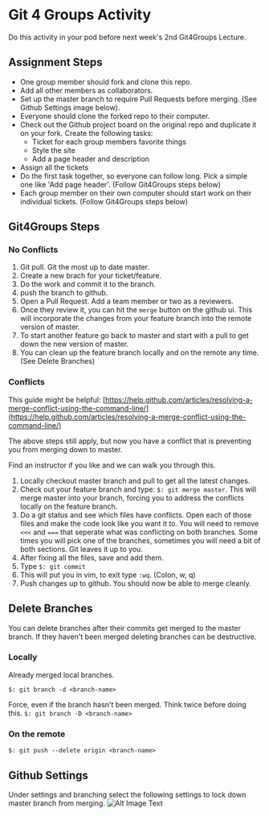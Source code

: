 # Git 4 Groups Activity
Do this activity in your pod before next week's 2nd Git4Groups Lecture. 

## Assignment Steps
- One group member should fork and clone this repo.
- Add all other members as collaborators.
- Set up the master branch to require Pull Requests before merging. (See Github Settings image below).
- Everyone should clone the forked repo to their computer.
- Check out the Github project board on the original repo and duplicate it on your fork. Create the following tasks:
	- Ticket for each group members favorite things
	- Style the site
	- Add a page header and description
- Assign all the tickets
- Do the first task together, so everyone can follow long. Pick a simple one like 'Add page header'. (Follow Git4Groups steps below)
- Each group member on their own computer should start work on their individual tickets. (Follow Git4Groups steps below)


## Git4Groups Steps
### No Conflicts
1. Git pull. Git the most up to date master.
2. Create a new brach for your ticket/feature.
3. Do the work and commit it to the branch.
4. push the branch to github.
5. Open a Pull Request. Add a team member or two as a reviewers.
6. Once they review it, you can hit the `merge` button on the github ui. This will incorporate the changes from your feature branch into the remote version of master. 
7. To start another feature go back to master and start with a pull to get down the new version of master.
8. You can clean up the feature branch locally and on the remote any time. (See Delete Branches)
 
### Conflicts
This guide might be helpful: [https://help.github.com/articles/resolving-a-merge-conflict-using-the-command-line/](https://help.github.com/articles/resolving-a-merge-conflict-using-the-command-line/)

The above steps still apply, but now you have a conflict that is preventing you from merging down to master.
 
Find an instructor if you like and we can walk you through this.

1. Locally checkout master branch and pull to get all the latest changes. 
2. Check out your feature branch and type: `$: git merge master`. This will merge master into your branch, forcing you to address the conflicts locally on the feature branch.
3. Do a git status and see which files have conflicts. Open each of those files and make the code look like you want it to. You will need to remove `<<<` and `===` that seperate what was conflicting on both branches. Some times you will pick one of the branches, sometimes you will need a bit of both sections. Git leaves it up to you.
4. After fixing all the files, save and add them.
5. Type `$: git commit`
6. This will put you in vim, to exit type `:wq`. (Colon, w, q)
7. Push changes up to github. You should now be able to merge cleanly.

## Delete Branches
You can delete branches after their commits get merged to the master branch. If they haven't been merged deleting branches can be destructive. 

### Locally
Already merged local branches.

```$: git branch -d <branch-name> ```

Force, even if the branch hasn't been merged. Think twice before doing this.
```$: git branch -D <branch-name> ```

### On the remote
```
$: git push --delete origin <branch-name>
```
## Github Settings 
Under settings and branching select the following settings to lock down master branch from merging.
![Alt Image Text](github-settings.png)